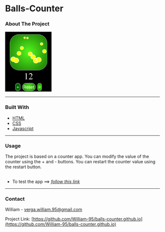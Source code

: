 # **Balls-Counter**

### About The Project

<img src="img/screen.jpeg" width="30%">

---

### Built With

- [HTML](https://www.w3schools.com/html/html_intro.asp)
- [CSS](https://www.w3schools.com/css/css_intro.asp)
- [Javascript](https://www.javascript.com/)

---

### Usage

The project is based on a counter app.
You can modify the value of the counter using the + and - buttons.
You can restart the counter value using the restart button.
<br/>
<br/>
- To test the app ==>
_[follow this link](https://balls-counter.netlify.app/)_

---

### Contact

William - verga.william.95@gmail.com

Project Link: [https://github.com/William-95/balls-counter.github.io](https://github.com/William-95/balls-counter.github.io)
